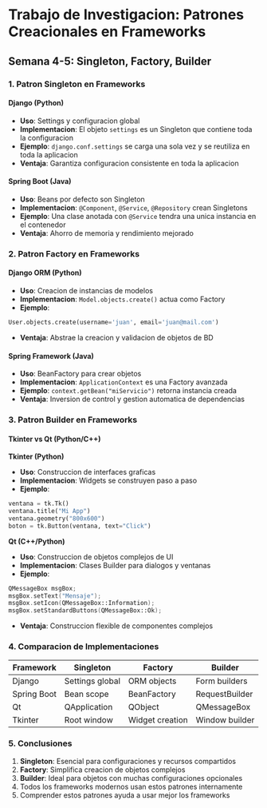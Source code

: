 # Trabajo de Investigacion: Patrones Creacionales en Frameworks

## Semana 4-5: Singleton, Factory, Builder

### 1. Patron Singleton en Frameworks

#### Django (Python)
- **Uso**: Settings y configuracion global
- **Implementacion**: El objeto `settings` es un Singleton que contiene toda la configuracion
- **Ejemplo**: `django.conf.settings` se carga una sola vez y se reutiliza en toda la aplicacion
- **Ventaja**: Garantiza configuracion consistente en toda la aplicacion

#### Spring Boot (Java)
- **Uso**: Beans por defecto son Singleton
- **Implementacion**: `@Component`, `@Service`, `@Repository` crean Singletons
- **Ejemplo**: Una clase anotada con `@Service` tendra una unica instancia en el contenedor
- **Ventaja**: Ahorro de memoria y rendimiento mejorado

### 2. Patron Factory en Frameworks

#### Django ORM (Python)
- **Uso**: Creacion de instancias de modelos
- **Implementacion**: `Model.objects.create()` actua como Factory
- **Ejemplo**:
```python
User.objects.create(username='juan', email='juan@mail.com')
```
- **Ventaja**: Abstrae la creacion y validacion de objetos de BD

#### Spring Framework (Java)
- **Uso**: BeanFactory para crear objetos
- **Implementacion**: `ApplicationContext` es una Factory avanzada
- **Ejemplo**: `context.getBean("miServicio")` retorna instancia creada
- **Ventaja**: Inversion de control y gestion automatica de dependencias

### 3. Patron Builder en Frameworks

#### Tkinter vs Qt (Python/C++)

**Tkinter (Python)**
- **Uso**: Construccion de interfaces graficas
- **Implementacion**: Widgets se construyen paso a paso
- **Ejemplo**:
```python
ventana = tk.Tk()
ventana.title("Mi App")
ventana.geometry("800x600")
boton = tk.Button(ventana, text="Click")
```

**Qt (C++/Python)**
- **Uso**: Construccion de objetos complejos de UI
- **Implementacion**: Clases Builder para dialogos y ventanas
- **Ejemplo**:
```cpp
QMessageBox msgBox;
msgBox.setText("Mensaje");
msgBox.setIcon(QMessageBox::Information);
msgBox.setStandardButtons(QMessageBox::Ok);
```
- **Ventaja**: Construccion flexible de componentes complejos

### 4. Comparacion de Implementaciones

| Framework | Singleton | Factory | Builder |
|-----------|-----------|---------|---------|
| Django | Settings global | ORM objects | Form builders |
| Spring Boot | Bean scope | BeanFactory | RequestBuilder |
| Qt | QApplication | QObject | QMessageBox |
| Tkinter | Root window | Widget creation | Window builder |

### 5. Conclusiones

1. **Singleton**: Esencial para configuraciones y recursos compartidos
2. **Factory**: Simplifica creacion de objetos complejos
3. **Builder**: Ideal para objetos con muchas configuraciones opcionales
4. Todos los frameworks modernos usan estos patrones internamente
5. Comprender estos patrones ayuda a usar mejor los frameworks
